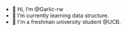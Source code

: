 - 👋 Hi, I’m @Garlic-rw
- 🌱 I’m currently learning data structure.
- 💙 I'm a freshman university student @UCB.

<!---
Garlic-rw/Garlic-rw is a ✨ special ✨ repository because its `README.md` (this file) appears on your GitHub profile.
You can click the Preview link to take a look at your changes.
--->
